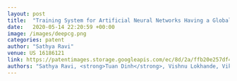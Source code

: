 ```yaml
---
layout: post
title:  "Training System for Artificial Neural Networks Having a Global Weight Constrainer"
date:   2020-05-14 22:20:59 +00:00
image: /images/deepcg.png
categories: patent
author: "Sathya Ravi"
venue: US 16186121
link: https://patentimages.storage.googleapis.com/ec/8d/2a/ffb20e257df4fd/US20200151570A1.pdf
authors: "Sathya Ravi, <strong>Tuan Dinh</strong>, Vishnu Lokhande, Vikas Singh"
---
```

<!-- [Presented Slides](){:target="_blank"} -->

